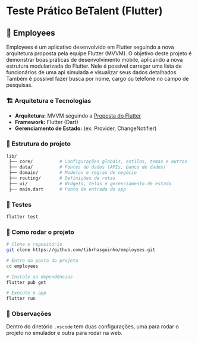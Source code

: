 # Teste Prático BeTalent (Flutter)

## 📱 Employees

Employees é um aplicativo desenvolvido em Flutter seguindo a nova arquitetura proposta pela equipe Flutter (MVVM). O objetivo deste projeto é demonstrar boas práticas de desenvolvimento mobile, aplicando a nova estrutura modularizada do Flutter. Nele é possível carregar uma lista de funcionários de uma api simulada e visualizar seus dados detalhados. Também é possível fazer busca por nome, cargo ou telefone no campo de pesquisas.

### 🏗 Arquitetura e Tecnologias

- **Arquitetura:** MVVM seguindo a [Proposta do Flutter](https://docs.flutter.dev/app-architecture)
- **Framework:** Flutter (Dart)
- **Gerenciamento de Estado:** (ex: Provider, ChangeNotifier)

### 📂 Estrutura do projeto

```bash
lib/
 ├── core/          # Configurações globais, estilos, temas e outros
 ├── data/          # Fontes de dados (APIs, banco de dados)
 ├── domain/        # Modelos e regras de negócio
 ├── routing/       # Definições de rotas
 ├── ui/            # Widgets, telas e gerenciamento de estado
 ├── main.dart      # Ponto de entrada do app
```

### 🧪 Testes

```bash
flutter test
```

### 🔧 Como rodar o projeto

```bash
# Clone o repositório
git clone https://github.com/tihrhasguinho/employees.git

# Entre na pasta do projeto
cd employees

# Instale as dependências
flutter pub get

# Execute o app
flutter run
```

### 📝 Observações

Dentro do diretório `.vscode` tem duas configurações, uma para rodar o projeto no emulador e outra para rodar na web.